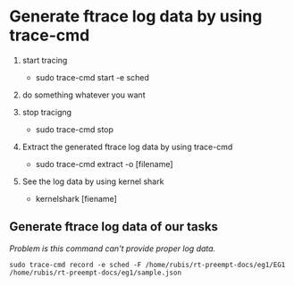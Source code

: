 # Generate ftrace log data by using trace-cmd

1. start tracing
    - sudo trace-cmd start -e sched 

2. do something whatever you want

3. stop tracigng
    - sudo trace-cmd stop 

4. Extract the generated ftrace log data by using trace-cmd 
    - sudo trace-cmd extract -o [filename]

5. See the log data by using kernel shark
    - kernelshark [fiename]


## Generate ftrace log data of our tasks

*Problem is this command can't provide proper log data.*

    sudo trace-cmd record -e sched -F /home/rubis/rt-preempt-docs/eg1/EG1 /home/rubis/rt-preempt-docs/eg1/sample.json